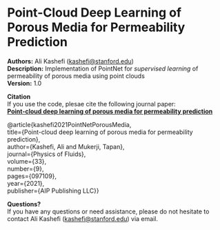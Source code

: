 # Point-Cloud Deep Learning of Porous Media for Permeability Prediction

**Authors:** Ali Kashefi (kashefi@stanford.edu) <br>
**Description:** Implementation of PointNet for *supervised learning* of permeability of porous media using point clouds <br>
**Version:** 1.0 <br>

**Citation** <br>
If you use the code, plesae cite the following journal paper: <br>
**[Point-cloud deep learning of porous media for permeability prediction](https://doi.org/10.1063/5.0063904)**

@article{kashefi2021PointNetPorousMedia, <br>
  title={Point-cloud deep learning of porous media for permeability prediction}, <br>
  author={Kashefi, Ali and Mukerji, Tapan}, <br>
  journal={Physics of Fluids}, <br>
  volume={33}, <br>
  number={9}, <br>
  pages={097109}, <br>
  year={2021}, <br>
  publisher={AIP Publishing LLC}} <br>

**Questions?** <br>
If you have any questions or need assistance, please do not hesitate to contact Ali Kashefi (kashefi@stanford.edu) via email. 
